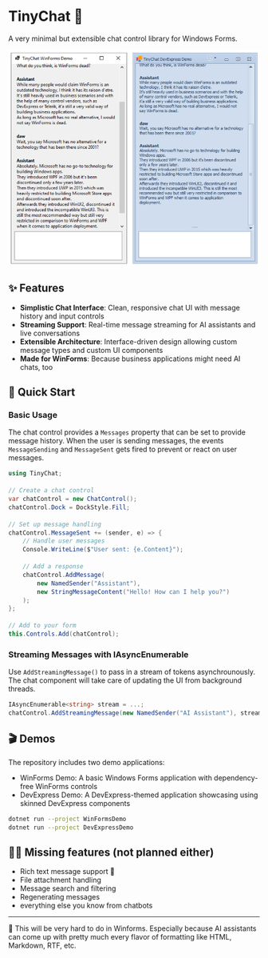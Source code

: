 # TinyChat 💬

A very minimal but extensible chat control library for Windows Forms.

![Screenshot](docs/Screenshot.png)

## ✨ Features

- **Simplistic Chat Interface**: Clean, responsive chat UI with message history and input controls
- **Streaming Support**: Real-time message streaming for AI assistants and live conversations
- **Extensible Architecture**: Interface-driven design allowing custom message types and custom UI components
- **Made for WinForms**: Because business applications might need AI chats, too

## 🚀 Quick Start

### Basic Usage

The chat control provides a `Messages` property that can be set to provide message history.
When the user is sending messages, the events `MessageSending` and `MessageSent` gets fired to prevent or react on user messages.

```csharp
using TinyChat;

// Create a chat control
var chatControl = new ChatControl();
chatControl.Dock = DockStyle.Fill;

// Set up message handling
chatControl.MessageSent += (sender, e) => {
    // Handle user messages
    Console.WriteLine($"User sent: {e.Content}");
    
    // Add a response
    chatControl.AddMessage(
        new NamedSender("Assistant"), 
        new StringMessageContent("Hello! How can I help you?")
    );
};

// Add to your form
this.Controls.Add(chatControl);
```

### Streaming Messages with IAsyncEnumerable

Use `AddStreamingMessage()` to pass in a stream of tokens asynchrounously. The chat component will take care of updating the UI from background threads.

```csharp
IAsyncEnumerable<string> stream = ...;
chatControl.AddStreamingMessage(new NamedSender("AI Assistant"), stream);
```

## 🎬 Demos

The repository includes two demo applications:
- WinForms Demo: A basic Windows Forms application with dependency-free WinForms controls
- DevExpress Demo: A DevExpress-themed application showcasing using skinned DevExpress components

```bash
dotnet run --project WinFormsDemo
dotnet run --project DevExpressDemo
```

## 🤷‍♂️ Missing features (not planned either)

- Rich text message support 🔸  
- File attachment handling
- Message search and filtering
- Regenerating messages
- everything else you know from chatbots

---

🔸 This will be very hard to do in Winforms. Especially because AI assistants can come up with pretty much every flavor of formatting like HTML, Markdown, RTF, etc.